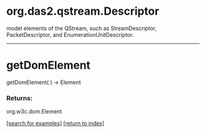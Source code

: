 # org.das2.qstream.Descriptor

model elements of the QStream, such as StreamDescriptor, PacketDescriptor,
 and EnumerationUnitDescriptor.

***
<a name="getDomElement"></a>
# getDomElement
getDomElement(  ) &rarr; Element



### Returns:
org.w3c.dom.Element


<a href="https://github.com/autoplot/dev/search?q=getDomElement&unscoped_q=getDomElement">[search for examples]</a>
<a href="https://github.com/autoplot/documentation/blob/master/javadoc/index-all.md">[return to index]</a>

